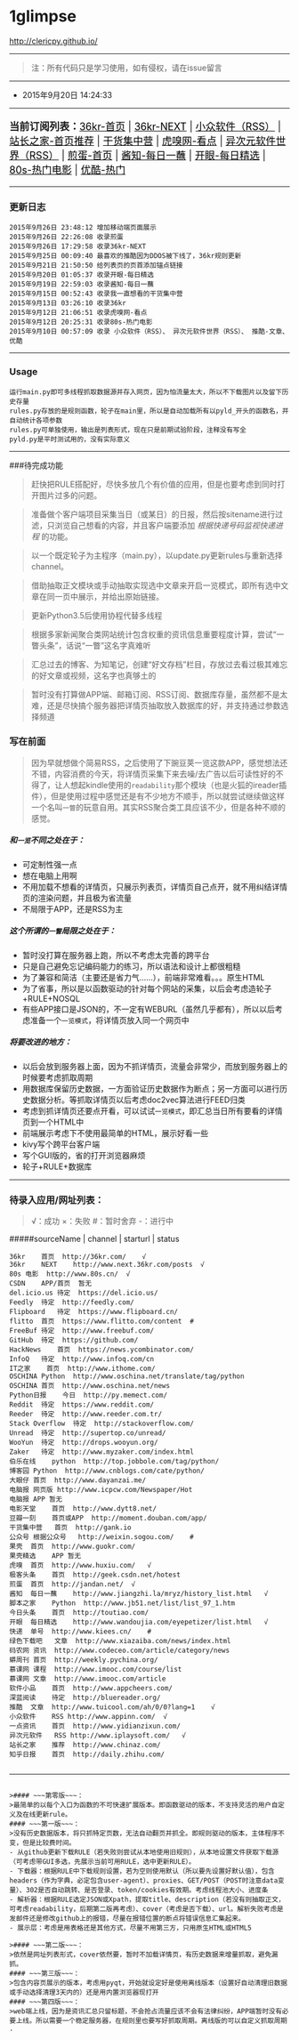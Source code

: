 # 1glimpse
http://clericpy.github.io/

---


>注：所有代码只是学习使用，如有侵权，请在issue留言

---

* 2015年9月20日 14:24:33

---

<p style="font-size:18px;"><strong>当前订阅列表：</strong><a title="36氪是一个关注互联网创业的科技博客，旨在帮助互联网创业者实现创业梦。我们相信每个人都可以像来氪星人超人那样强大无比。还行吧，有质有量还有料" href="#36kr-首页" style="color:#000000;">36kr-首页</a> | <a title="36氪是一个关注互联网创业的科技博客，旗下NEXT栏目的宗旨是不错过任何一个新产品。不错，简洁明了信息量大" href="#36kr-NEXT" style="color:#000000;">36kr-NEXT</a> | <a title="分享免费、小巧、实用、有趣、绿色的软件。“我最喜欢的软件”栏目非常有价值，并且不定期更新优秀软件测评与推荐，值得一看。" href="#小众软件（RSS）" style="color:#000000;">小众软件（RSS）</a> | <a title="站长之家(中国站长站)为个人站长与企业网络提供全面的站长资讯、最新最全的源代码程序下载、海量建站素材、强大的搜索优化辅助工具、网络产品设计与运营理念以及一站式网络解决方案。做网站的应该都用过。" href="#站长之家-首页推荐" style="color:#000000;">站长之家-首页推荐</a> | <a title="每日分享妹子图和技术干货，还有供大家中午休息的休闲视频。妹子质量大约在70分以上，技术偏向于移动开发或前端，视频是真好东西，和“开眼”的逼格不一样。" href="#干货集中营" style="color:#000000;">干货集中营</a> | <a title="虎嗅网是一个有视角的、个性化商业资讯与交流平台,核心关注对象是包括公众公司与创业型企业在内的一系列明星公司。部分重要内容在推酷有收录，其他焦点资讯仍值得看一下" href="#虎嗅网-看点" style="color:#000000;">虎嗅网-看点</a> | <a title="很有特色的软件博客!推荐精选实用的软件,并提供相当详细且精美的图文评测，有大量绿色、实用软件及资源下载。评测语气相对客观，是通过软件提升效率的一大门户。" href="#异次元软件世界（RSS）" style="color:#000000;">异次元软件世界（RSS）</a> | <a title="地球上没有新鲜事……Whatever..." href="#煎蛋-首页" style="color:#000000;">煎蛋-首页</a> | <a title="专为学生打造的第一款知识互动百科应用!精选词条百科开拓眼界,话题分类投你所好,脑洞大开思维碰撞,还能随时随地在线学习,用知识传播正能量!对于我这种懒得看百科的来说，看看这个也不错" href="#酱知-每日一蘸" style="color:#000000;">酱知-每日一蘸</a> | <a title="开眼，是豌豆荚出品的一款精品短视频日报应用。在这里，我们会每天为你推荐精心挑选的短视频，它们可能是创意惊人的大牌广告，可能是鲜为人知的美丽风景，也可能是专业的美食攻略或有品位的穿衣指导。挺多“外面”的视频……话说，流量预警啊" href="#开眼-每日精选" style="color:#000000;">开眼-每日精选</a> | <a title="专业提供MP4格式的手机视频下载,电影,电视剧,动漫,综艺,音乐短片，平时下电影的去处" href="#80s-热门电影" style="color:#000000;">80s-热门电影</a> | <a title="视频服务平台,提供视频播放,视频发布,视频搜索,视频分享...对于这个网站，不想多做评论" href="#优酷-热门" style="color:#000000;">优酷-热门</a></p>

---

### 更新日志
```
2015年9月26日 23:48:12 增加移动端页面展示
2015年9月26日 22:26:08 收录煎蛋
2015年9月26日 17:29:58 收录36kr-NEXT
2015年9月25日 00:09:40 最喜欢的推酷因为DDOS被下线了，36kr规则更新
2015年9月21日 21:50:50 给列表页的页首添加锚点链接
2015年9月20日 01:05:37 收录开眼-每日精选
2015年9月19日 22:59:03 收录酱知-每日一蘸
2015年9月15日 00:52:43 收录我一直想看的干货集中营
2015年9月13日 03:26:10 收录36kr
2015年9月12日 21:06:51 收录虎嗅网-看点
2015年9月12日 20:25:31 收录80s-热门电影
2015年9月10日 00:57:09 收录 小众软件（RSS）、 异次元软件世界（RSS）、 推酷-文章、优酷

```


------

### Usage
```
运行main.py即可多线程抓取数据源并存入网页，因为怕流量太大，所以不下载图片以及留下历史存量
rules.py存放的是规则函数，轮子在main里，所以是自动加载所有以pyld_开头的函数名，并自动统计各项参数
rules.py可单独使用，输出是列表形式，现在只是前期试验阶段，注释没有写全
pyld.py是平时测试用的，没有实际意义

```


---


###待完成功能

>赶快把RULE搭配好，尽快多放几个有价值的应用，但是也要考虑到同时打开图片过多的问题。

>准备做个客户端项目采集当日（或某日）的日报，然后按sitename进行过滤，只浏览自己想看的内容，并且客户端要添加 *根据快递号码监视快递进程* 的功能。

>以一个既定轮子为主程序（main.py），以update.py更新rules与重新选择channel。

>借助抽取正文模块或手动抽取实现选中文章来开启一览模式，即所有选中文章在同一页中展示，并给出原始链接。

>更新Python3.5后使用协程代替多线程

>根据多家新闻聚合类网站统计包含权重的资讯信息重要程度计算，尝试“一瞥头条”，话说“一瞥”这名字真难听

>汇总过去的博客、为知笔记，创建“好文存档”栏目，存放过去看过极其难忘的好文章或视频，这名字也真够土的

>暂时没有打算做APP端、邮箱订阅、RSS订阅、数据库存量，虽然都不是太难，还是尽快搞个服务器把详情页抽取放入数据库的好，并支持通过参数选择频道


### 写在前面
>因为早就想做个简易RSS，之后使用了下豌豆荚一览这款APP，感觉想法还不错，内容消费的今天，将详情页采集下来去噪/去广告以后可读性好的不得了，让人想起kindle使用的`readability`那个模块（也是火狐的ireader插件），但是使用过程中感觉还是有不少地方不顺手，所以就尝试继续做这样一个名叫`一瞥`的玩意自用。其实RSS聚合类工具应该不少，但是各种不顺的感觉。

##### 和`一览`不同之处在于：
* 可定制性强一点
* 想在电脑上用啊
* 不用加载不想看的详情页，只展示列表页，详情页自己点开，就不用纠结详情页的渲染问题，并且极为省流量
* 不局限于APP，还是RSS为主

##### 这个所谓的`一瞥`局限之处在于：
* 暂时没打算在服务器上跑，所以不考虑太完善的跨平台
* 只是自己避免忘记编码能力的练习，所以语法和设计上都很粗糙
* 为了兼容和简洁（主要还是省力气……），前端非常难看。。。原生HTML
* 为了省事，所以是以函数驱动的针对每个网站的采集，以后会考虑造轮子+RULE+NOSQL
* 有些APP接口是JSON的，不一定有WEBURL（虽然几乎都有），所以以后考虑准备一个`一览模式`，将详情页放入同一个网页中

##### 将要改进的地方：
* 以后会放到服务器上面，因为不抓详情页，流量会非常少，而放到服务器上的时候要考虑抓取周期
* 用数据库保留历史数据，一方面验证历史数据作为断点；另一方面可以进行历史数据分析。等抓取详情页以后考虑doc2vec算法进行FEED归类
* 考虑到抓详情页还要点开看，可以试试`一览模式`，即汇总当日所有要看的详情页到一个HTML中
* 前端展示考虑下不使用最简单的HTML，展示好看一些
* kivy写个跨平台客户端
* 写个GUI版的，省的打开浏览器麻烦
* 轮子+RULE+数据库

------

### 待录入应用/网址列表：
> √：成功 ×：失败 #：暂时舍弃 -：进行中 

#####sourceName | channel | starturl | status

```
36kr	首页	http://36kr.com/ 	√
36kr	NEXT	http://www.next.36kr.com/posts	√
80s	电影	http://www.80s.cn/	√
CSDN	APP/首页	暂无	
del.icio.us	待定	https://del.icio.us/	
Feedly	待定	http://feedly.com/	
Flipboard	待定	https://www.flipboard.cn/	
flitto	首页	https://www.flitto.com/content	#
FreeBuf	待定	http://www.freebuf.com/	
GitHub	待定	https://github.com/	
HackNews	首页	https://news.ycombinator.com/	
InfoQ	待定	http://www.infoq.com/cn	
IT之家	首页	http://www.ithome.com/ 	
OSCHINA	Python	http://www.oschina.net/translate/tag/python   	
OSCHINA	首页	http://www.oschina.net/news  	
Python日报	今日	http://py.memect.com/ 	
Reddit	待定	https://www.reddit.com/	
Reeder	待定	http://www.reeder.com.tr/	
Stack Overflow	待定	http://stackoverflow.com/	
Unread	待定	http://supertop.co/unread/	
WooYun	待定	http://drops.wooyun.org/	
Zaker	待定	http://www.myzaker.com/index.html	
伯乐在线	python	http://top.jobbole.com/tag/python/	
博客园	Python	http://www.cnblogs.com/cate/python/  	
大眼仔	首页	http://www.dayanzai.me/ 	
电脑报	网页版	http://www.icpcw.com/Newspaper/Hot 	
电脑报	APP	暂无	
电影天堂	首页	http://www.dytt8.net/ 	
豆瓣一刻	首页或APP	http://moment.douban.com/app/	
干货集中营	首页	http://gank.io	
公众号	根据公众号	http://weixin.sogou.com/	#
果壳	首页	http://www.guokr.com/ 	
果壳精选	APP	暂无	
虎嗅	首页	http://www.huxiu.com/ 	√
极客头条	首页	http://geek.csdn.net/hotest	
煎蛋	首页	http://jandan.net/	√
酱知	每日一蘸	http://www.jiangzhi.la/mryz/history_list.html	√
脚本之家	Python	http://www.jb51.net/list/list_97_1.htm 	
今日头条	首页	http://toutiao.com/ 	
开眼	每日精选	http://www.wandoujia.com/eyepetizer/list.html	√
快递	单号	http://www.kiees.cn/ 	#
绿色下载吧	文章	http://www.xiazaiba.com/news/index.html	
码农网	资讯	http://www.codeceo.com/article/category/news	
蟒周刊	首页	http://weekly.pychina.org/  	
慕课网	课程	http://www.imooc.com/course/list	
慕课网	文章	http://www.imooc.com/article 	
软件小品	首页	http://www.appcheers.com/ 	
深蓝阅读	待定	http://bluereader.org/	
推酷	文章	http://www.tuicool.com/ah/0/0?lang=1 	√
小众软件	RSS	http://www.appinn.com/	√
一点资讯	首页	http://www.yidianzixun.com/ 	
异次元软件	RSS	http://www.iplaysoft.com/ 	√
站长之家	推荐	http://www.chinaz.com/	
知乎日报	首页	http://daily.zhihu.com/ 	
  
```




-----------

~~~过期笔记（已删除）~~~：

>#### ~~~第零版~~~：
>最简单的以每个入口为函数的不可快速扩展版本。即函数驱动的版本，不支持灵活的用户自定义及在线更新rule。
#### ~~~第一版~~~：
>没有历史数据版本，将只抓特定页数，无法自动翻页并抓全。即规则驱动的版本，主体程序不变，但是比较费时间。
- 从github更新下载RULE（若失败则尝试从本地使用旧规则），从本地设置文件获取下载源（可考虑带GUI多选，先展示当前可用RULE，选中更新RULE）。
- 下载器：根据RULE中下载规则设置，若为空则使用默认（所以要先设置好默认值），包含headers（作为字典，必定包含user-agent）、proxies、GET/POST（POST时注意data变量）、302是否自动跳转、是否登录、token/cookies有效期。考虑线程池大小、进度条
- 解析器：根据RULE选定JSON或Xpath，提取title、description（若没有则抽取正文，可考虑readability，后期第二版再考虑）、cover（考虑是否下载）、url。解析失败考虑是发邮件还是修改github上的报错，尽量在报错位置的断点将错误信息汇集起来。
- 展示层：考虑是用表格还是其他方式，尽量不用第三方，只用原生HTML或HTML5

>#### ~~~第二版~~~：
>依然是网址列表形式，cover依然要，暂时不加载详情页，有历史数据来增量抓取，避免漏抓。
#### ~~~第三版~~~：
>包含内容页展示的版本，考虑用pyqt，开始就设定好是使用离线版本（设置好自动清理旧数据或手动选择清理3天内的）还是用内置浏览器现打开
#### ~~~第四版~~~：
>web端上线，因为是资讯汇总只留标题，不会抢占流量应该不会有法律纠纷，APP端暂时没有必要上线。所以需要一个稳定服务器，在规则里也要写好抓取周期。离线版的可以自定义抓取周期
.